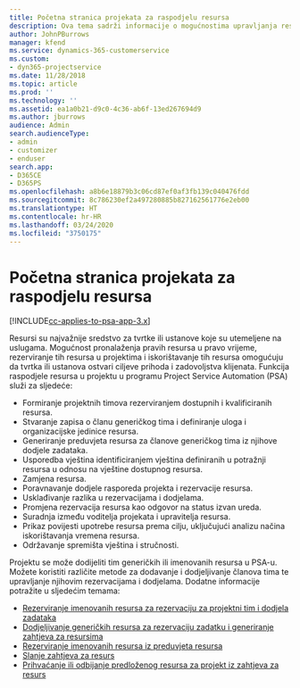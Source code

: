 ```yaml
---
title: Početna stranica projekata za raspodjelu resursa
description: Ova tema sadrži informacije o mogućnostima upravljanja resursima u aplikaciji Project Service Automation (PSA) za Dynamics 365.
author: JohnPBurrows
manager: kfend
ms.service: dynamics-365-customerservice
ms.custom:
- dyn365-projectservice
ms.date: 11/28/2018
ms.topic: article
ms.prod: ''
ms.technology: ''
ms.assetid: ea1a0b21-d9c0-4c36-ab6f-13ed267694d9
ms.author: jburrows
audience: Admin
search.audienceType:
- admin
- customizer
- enduser
search.app:
- D365CE
- D365PS
ms.openlocfilehash: a8b6e18879b3c06cd87ef0af3fb139c040476fdd
ms.sourcegitcommit: 8c786230ef2a497280885b827162561776e2eb00
ms.translationtype: HT
ms.contentlocale: hr-HR
ms.lasthandoff: 03/24/2020
ms.locfileid: "3750175"
---
```

# <a name="resourcing-projects-home-page"></a>Početna stranica projekata za raspodjelu resursa

[!INCLUDE[cc-applies-to-psa-app-3.x](../includes/cc-applies-to-psa-app-3x.md)]

Resursi su najvažnije sredstvo za tvrtke ili ustanove koje su utemeljene na uslugama. Mogućnost pronalaženja pravih resursa u pravo vrijeme, rezerviranje tih resursa u projektima i iskorištavanje tih resursa omogućuju da tvrtka ili ustanova ostvari ciljeve prihoda i zadovoljstva klijenata. Funkcija raspodjele resursa u projektu u programu Project Service Automation (PSA) služi za sljedeće:

- Formiranje projektnih timova rezerviranjem dostupnih i kvalificiranih resursa.
- Stvaranje zapisa o članu generičkog tima i definiranje uloga i organizacijske jedinice resursa.
- Generiranje preduvjeta resursa za članove generičkog tima iz njihove dodjele zadataka.
- Usporedba vještina identificiranjem vještina definiranih u potražnji resursa u odnosu na vještine dostupnog resursa.
- Zamjena resursa.
- Poravnavanje dodjele rasporeda projekta i rezervacije resursa.
- Usklađivanje razlika u rezervacijama i dodjelama.
- Promjena rezervacija resursa kao odgovor na status izvan ureda.
- Suradnja između voditelja projekata i upravitelja resursa.
- Prikaz povijesti upotrebe resursa prema cilju, uključujući analizu načina iskorištavanja vremena resursa.
- Održavanje spremišta vještina i stručnosti.


Projektu se može dodijeliti tim generičkih ili imenovanih resursa u PSA-u. Možete koristiti različite metode za dodavanje i dodjeljivanje članova tima te upravljanje njihovim rezervacijama i dodjelama. Dodatne informacije potražite u sljedećim temama:

- [Rezerviranje imenovanih resursa za rezervaciju za projektni tim i dodjela zadataka](assign-named-bookable-resource.md)
- [Dodjeljivanje generičkih resursa za rezervaciju zadatku i generiranje zahtjeva za resursima](assign-generic-bookable-resource.md)
- [Rezerviranje imenovanih resursa iz preduvjeta resursa](book-named-resource.md)
- [Slanje zahtjeva za resurs](submit-resource-request.md)
- [Prihvaćanje ili odbijanje predloženog resursa za projekt iz zahtjeva za resurs](accept-reject-proposed-resource.md)
